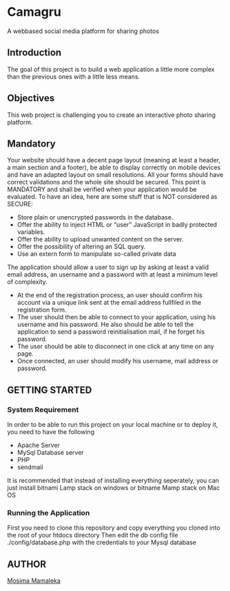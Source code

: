 # Camagru

 A webbased social media platform for sharing photos

## Introduction

 The goal of this project is to build a web application a little more complex than the previous ones with a little less means.

## Objectives

This web project is challenging you to create an interactive photo sharing platform.

## Mandatory

Your website should have a decent page layout (meaning at least a header, a main section and a footer), be able to display correctly on mobile devices and have an adapted layout on small resolutions.
All your forms should have correct validations and the whole site should be secured.
This point is MANDATORY and shall be verified when your application would be evaluated. To have an idea, here are some stuff that is NOT considered as SECURE:

- Store plain or unencrypted passwords in the database.
- Offer the ability to inject HTML or “user” JavaScript in badly protected variables.
- Offer the ability to upload unwanted content on the server.
- Offer the possibility of altering an SQL query.
- Use an extern form to manipulate so-called private data

The application should allow a user to sign up by asking at least a valid email
address, an username and a password with at least a minimum level of complexity.

- At the end of the registration process, an user should confirm his account via a
unique link sent at the email address fullfiled in the registration form.
- The user should then be able to connect to your application, using his username
and his password. He also should be able to tell the application to send a password
reinitialisation mail, if he forget his password.
- The user should be able to disconnect in one click at any time on any page.
- Once connected, an user should modify his username, mail address or password.

## GETTING STARTED

### System Requirement

 In order to be able to run this project on your local machine or to deploy it, you need to have the following

- Apache Server
- MySql Database server
- PHP
- sendmail
 
 It is recommended that instead of installing everything seperately, you can just install bitnami Lamp stack on windows or bitname Mamp stack on Mac OS



### Running the Application

 First you need to clone this repository and copy everything you cloned into the root of your htdocs directory
 Then edit the db config file ./config/database.php with the credentials to your Mysql database



## AUTHOR



[Mosima Mamaleka](www.gihub.com/mmamalek)

